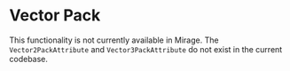 # Vector Pack

This functionality is not currently available in Mirage. The `Vector2PackAttribute` and `Vector3PackAttribute` do not exist in the current codebase.